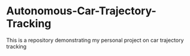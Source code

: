 # Autonomous-Car-Trajectory-Tracking
This is a repository demonstrating my personal project on car trajectory tracking
